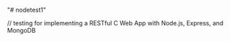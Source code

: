 "# nodetest1"

// testing for  implementing  a RESTful C Web App with Node.js, Express, and MongoDB
